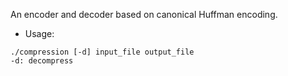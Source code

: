 An encoder and decoder based on canonical Huffman encoding.  
  
* Usage:  
```
./compression [-d] input_file output_file  
-d: decompress
```
